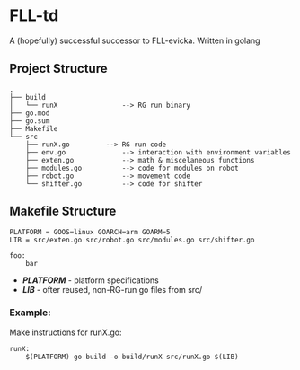 # FLL-td
A (hopefully) successful successor to FLL-evicka. Written in golang

## Project Structure

```
.
├── build
│   └── runX				--> RG run binary
├── go.mod
├── go.sum
├── Makefile
└── src
    ├── runX.go			--> RG run code
    ├── env.go				--> interaction with environment variables
    ├── exten.go			--> math & miscelaneous functions
    ├── modules.go			--> code for modules on robot
    ├── robot.go			--> movement code
    └── shifter.go			--> code for shifter
```

## Makefile Structure
```make
PLATFORM = GOOS=linux GOARCH=arm GOARM=5
LIB = src/exten.go src/robot.go src/modules.go src/shifter.go

foo:
    bar
```
 - ***PLATFORM*** - platform specifications
 - ***LIB*** - ofter reused, non-RG-run go files from src/

### Example:
Make instructions for runX.go:
```make
runX:
    $(PLATFORM) go build -o build/runX src/runX.go $(LIB)
```

